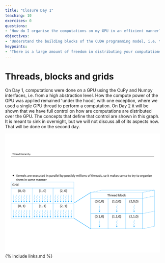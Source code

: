 ```yaml
---
title: "Closure Day 1"
teaching: 10
exercises: 0
questions:
- "How do I organise the computations on my GPU in an efficient manner?"
objectives:
- "Understand the building blocks of the CUDA programming model, i.e. threads, blocks and grids"
keypoints:
- "There is a large amount of freedom in distributing your computations over the GPU, but a lot of configurations will render your GPU mostly idle."
---
```


# Threads, blocks and grids

On Day 1, computations were done on a GPU using the CuPy and Numpy interfaces, i.e. from a high abstraction level. How the compute power of the GPU was applied remained 'under the hood', with one exception, where we used a single GPU thread to perform a computation. On Day 2 it will be shown that we have full control on how are computations are distributed over the GPU. The concepts that define that control are shown in this graph. It is meant to sink in overnight, but we will not discuss all of its aspects now. That will be done on the second day.

![Threads, blocks and grids](../fig/SlideDeck-PRACE_December_2020_slide_25_gedraaid.png)
{% include links.md %}
